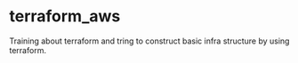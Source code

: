 # terraform_aws
Training about terraform and tring to construct basic infra structure by using terraform.

